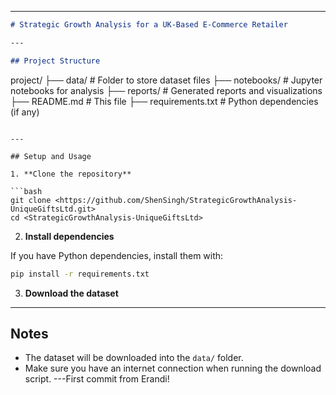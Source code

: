 
---
```markdown
# Strategic Growth Analysis for a UK-Based E-Commerce Retailer

---

## Project Structure

```

project/
├── data/                  # Folder to store dataset files
├── notebooks/             # Jupyter notebooks for analysis
├── reports/               # Generated reports and visualizations       
├── README.md              # This file
├── requirements.txt       # Python dependencies (if any)

````

---

## Setup and Usage

1. **Clone the repository**

```bash
git clone <https://github.com/ShenSingh/StrategicGrowthAnalysis-UniqueGiftsLtd.git>
cd <StrategicGrowthAnalysis-UniqueGiftsLtd>
````

2. **Install dependencies**

If you have Python dependencies, install them with:

```bash
pip install -r requirements.txt
```

3. **Download the dataset**
---

## Notes

* The dataset will be downloaded into the `data/` folder.
* Make sure you have an internet connection when running the download script.
---First commit from Erandi!
